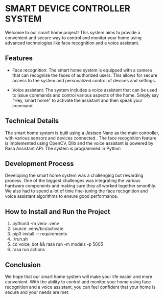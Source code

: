 # SMART DEVICE CONTROLLER SYSTEM
Welcome to our smart home project! This system aims to provide a convenient and secure way to control and monitor your home using advanced technologies like face recognition and a voice assistant.

## Features
* Face recognition: The smart home system is equipped with a camera that can recognize the faces of authorized users. This allows for secure access to the system and personalized control of devices and settings.

* Voice assistant: The system includes a voice assistant that can be used to issue commands and control various aspects of the home. Simply say "Hey, smart home" to activate the assistant and then speak your command.

## Technical Details
The smart home system is built using a Jestson Nano as the main controller, with various sensors and devices connected . The face recognition feature is implemented using OpenCV, Dlib and the voice assistant is powered by Rasa Assistant API. The system is programmed in Python

## Development Process
Developing the smart home system was a challenging but rewarding process. One of the biggest challenges was integrating the various hardware components and making sure they all worked together smoothly. We also had to spend a lot of time fine-tuning the face recognition and voice assistant algorithms to ensure good performance.

##  How to Install and Run the Project
1. python3 -m venv .venv
2. source .venv/bin/activate
3. pip3 install -r requirements
4. ./run.sh
5. cd voice_bot && rasa run -m models -p 5005
6.  rasa run actions


## Conclusion
We hope that our smart home system will make your life easier and more convenient. With the ability to control and monitor your home using face recognition and a voice assistant, you can feel confident that your home is secure and your needs are met.
